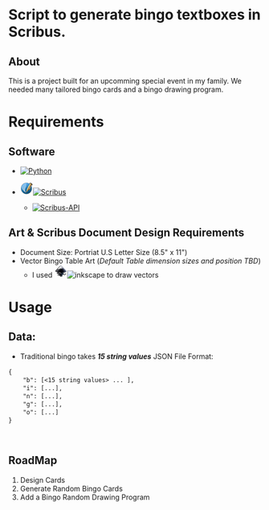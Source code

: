 # Script to generate bingo textboxes in Scribus.

## About

This is a project built for an upcomming special event in my family. We needed many tailored bingo cards and a bingo drawing program.

# Requirements


## Software
* [![Python][Python]][Python-url]

* [![Scribus-logo][Scribus-logo]![Scribus][Scribus]][Scribus-url]
    *  [![Scribus-API][Scribus-API]][Scribus-url]

## Art  & Scribus Document Design Requirements
- Document Size: Portriat U.S Letter Size (8.5" x 11")
- Vector Bingo Table Art (<i>Default Table dimension sizes and position TBD</i>)
    - I used ![inkscape-logo]![inkscape][inkscape] to draw vectors


# Usage

## Data: 

- Traditional bingo takes <strong>*15 string values*</strong> 
JSON File Format:



```
{
    "b": [<15 string values> ... ],
    "i": [...],
    "n": [...],
    "g": [...],
    "o": [...]
}
```
</br>

## RoadMap
1. Design Cards
2. Generate Random Bingo Cards
3. Add a Bingo Random Drawing Program 



[Python]: https://img.shields.io/badge/python3-3670A0?style=for-the-badge&logo=python&logoColor=ffdd54
[Python-url]: https://github.com/othneildrew/Best-README-Template/graphs/contributors

[Scribus-logo]: assets/Scribus_logo-sm.png
[Scribus]: https://img.shields.io/badge/Scribus-version_1.6+-blue
[Scribus-url]: https://sourceforge.net/projects/scribus/

[Scribus-Api]: https://img.shields.io/badge/Scribus_API-(Built_into_Scribus)-8A2BE2

[Scribus-API-url]:https://wiki.scribus.net/canvas/Scripter_API

[inkscape-logo]: assets/Inkscape_Logo-sm.png
[inkscape]: https://img.shields.io/badge/Inkscape-white
[inkscape-url]: https://inkscape.org/